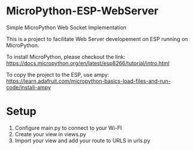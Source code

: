 # MicroPython-ESP-WebServer

Simple MicroPython Web Socket Implementation

This is a project to facilitate Web Server developement on ESP running on MicroPython.

To install MicroPython, please checkout the link: https://docs.micropython.org/en/latest/esp8266/tutorial/intro.html

To copy the project to the ESP, use ampy: https://learn.adafruit.com/micropython-basics-load-files-and-run-code/install-ampy

<h1>Setup</h1>
<ol>
<li>Configure main.py to connect to your Wi-FI</li>
<li>Create your view in views.py</li>
<li>Import your view and add your route to URLS in urls.py</li>
</ol>
